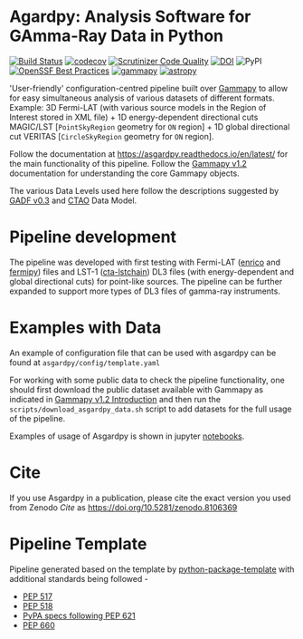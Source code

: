 Agardpy: Analysis Software for GAmma-Ray Data in Python
=======================================================

[![Build Status](https://github.com/chaimain/asgardpy/actions/workflows/main.yml/badge.svg?branch=main)](https://github.com/chaimain/asgardpy/actions?query=branch%3Amain) [![codecov](https://codecov.io/gh/chaimain/asgardpy/branch/main/graph/badge.svg?token=0XEI9W8AKJ)](https://codecov.io/gh/chaimain/asgardpy) [![Scrutinizer Code Quality](https://scrutinizer-ci.com/g/chaimain/asgardpy/badges/quality-score.png?b=main)](https://scrutinizer-ci.com/g/chaimain/asgardpy/?branch=main) [![DOI](https://zenodo.org/badge/DOI/10.5281/zenodo.8106369.svg)](https://doi.org/10.5281/zenodo.8106369) ![PyPI](https://img.shields.io/pypi/v/asgardpy?label=pypi%20asgardpy) [![OpenSSF Best Practices](https://bestpractices.coreinfrastructure.org/projects/7699/badge)](https://bestpractices.coreinfrastructure.org/projects/7699) [![gammapy](https://img.shields.io/badge/powered%20by-gammapy-orange.svg?style=flat)](https://www.gammapy.org/) [![astropy](http://img.shields.io/badge/powered%20by-AstroPy-orange.svg?style=flat)](https://www.astropy.org/)

'User-friendly' configuration-centred pipeline built over [Gammapy](https://github.com/gammapy/gammapy) to allow for easy simultaneous analysis of various datasets of different formats.
Example: 3D Fermi-LAT (with various source models in the Region of Interest stored in XML file) + 1D energy-dependent directional cuts MAGIC/LST [``PointSkyRegion`` geometry for ``ON`` region] + 1D global directional cut VERITAS [``CircleSkyRegion`` geometry for ``ON`` region].

Follow the documentation at https://asgardpy.readthedocs.io/en/latest/ for the main functionality of this pipeline.
Follow the [Gammapy v1.2](https://docs.gammapy.org/1.2/) documentation for understanding the core Gammapy objects.

The various Data Levels	used here follow the descriptions suggested by [GADF v0.3](https://gamma-astro-data-formats.readthedocs.io/en/latest/) and [CTAO](https://www.ctao.org/) Data Model.

# Pipeline development

The pipeline was developed with first testing with Fermi-LAT ([enrico](https://enrico.readthedocs.io/en/latest/) and [fermipy](https://fermipy.readthedocs.io/en/latest/)) files and LST-1 ([cta-lstchain](https://cta-observatory.github.io/cta-lstchain/)) DL3 files (with energy-dependent and global directional cuts) for point-like sources.
The pipeline can be further expanded to support more types of DL3 files of gamma-ray instruments.

# Examples with Data
An example of configuration file that can be used with asgardpy can be found at ``asgardpy/config/template.yaml``

For working with some public data to check the pipeline functionality, one should first download the public dataset available with Gammapy as indicated in [Gammapy v1.2 Introduction](https://docs.gammapy.org/1.2/getting-started/index.html) and then run the ``scripts/download_asgardpy_data.sh`` script to add datasets for the full usage of the pipeline.

Examples of usage of Asgardpy is shown in jupyter [notebooks](https://github.com/chaimain/asgardpy/tree/main/notebooks).

# Cite
If you use Asgardpy in a publication, please cite the exact version you used from Zenodo _Cite_ as https://doi.org/10.5281/zenodo.8106369

# Pipeline Template

Pipeline generated based on the template by [python-package-template](https://github.com/allenai/python-package-template) with additional standards being followed -

- [PEP 517](https://peps.python.org/pep-0517)
- [PEP 518](https://peps.python.org/pep-0518/)
- [PyPA specs following PEP 621](https://packaging.python.org/en/latest/specifications/declaring-project-metadata/#declaring-project-metadata)
- [PEP 660](https://peps.python.org/pep-0660/)
